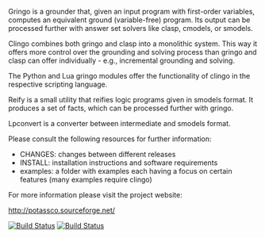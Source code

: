 Gringo is a grounder that, given an input program with first-order variables,
computes an equivalent ground (variable-free) program. Its output can be
processed further with answer set solvers like clasp, cmodels, or smodels.

Clingo combines both gringo and clasp into a monolithic system. This way it
offers more control over the grounding and solving process than gringo and
clasp can offer individually - e.g., incremental grounding and solving.

The Python and Lua gringo modules offer the functionality of clingo in the
respective scripting language.

Reify is a small utility that reifies logic programs given in smodels format.
It produces a set of facts, which can be processed further with gringo.

Lpconvert is a converter between intermediate and smodels format.

Please consult the following resources for further information:

  - CHANGES:  changes between different releases
  - INSTALL:  installation instructions and software requirements
  - examples: a folder with examples each having a focus on certain features
              (many examples require clingo)

For more information please visit the project website: 
  
  http://potassco.sourceforge.net/

[![Build Status](https://img.shields.io/travis/potassco/clingo/master.svg?maxAge=2592000)](https://travis-ci.org/potassco/clingo?branch=master)
[![Build Status](https://img.shields.io/travis/potassco/clingo/wip.svg?maxAge=2592000)](https://travis-ci.org/potassco/clingo?branch=wip)
